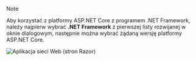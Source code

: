   > [!NOTE]
  > Aby korzystać z platformy ASP.NET Core z programem .NET Framework, należy najpierw wybrać **.NET Framework** z pierwszej listy rozwijanej w oknie dialogowym, następnie można wybrać żądaną wersję platformy ASP.NET Core.

  ![Aplikacja sieci Web (stron Razor)](../tutorials/razor-pages/razor-pages-start/_static/np2.png)

